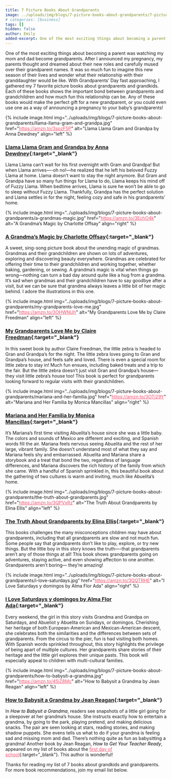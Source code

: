 ```yaml
---
title: 7 Picture Books About Grandparents
image: ../uploads/img/blogs/7-picture-books-about-grandparents/7-picture-book-for-grandparents-day.png
# categories: [business]
tags: []
hidden: false
author: Emily
added-excerpt: One of the most exciting things about becoming a parent was watching my mom and dad become grandparents. After I announced my pregnancy, my parents thought and dreamed about their new roles and carefully mused over their grandparent names. It was so much fun to imagine this new season of their lives and wonder what their relationship with their granddaughter would be like.
---
```


<style> em {color: black;} p a {color: #f0506e;}</style>

One of the most exciting things about becoming a parent was watching my mom and dad become grandparents. After I announced my pregnancy, my parents thought and dreamed about their new roles and carefully mused over their grandparent names. It was so much fun to imagine this new season of their lives and wonder what their relationship with their granddaughter would be like. With Grandparents’ Day fast approaching, I gathered my 7 favorite picture books about grandparents and grandkids. Each of these books shows the important bond between grandparents and grandchildren and how much fun this relationship can be. Any of these books would make the perfect gift for a new grandparent, or you could even use one as a way of announcing a pregnancy to your baby’s grandparents!

{% include image.html img="../uploads/img/blogs/7-picture-books-about-grandparents/llama-llama-gram-and-grandpa.jpg" href="https://amzn.to/3sozF5P" alt="Llama Llama Gram and Grandpa by Anna Dewdney" align="left" %}

### [Llama Llama Gram and Grandpa by Anna Dewdney](https://amzn.to/3sozF5P){:target="\_blank"}

Llama Llama can’t wait for his first overnight with Gram and Grandpa! But when Llama arrives—-oh no!—he realized that he left his beloved Fuzzy Llama at home. Llama doesn’t want to stay the night anymore. But Gram and Grandpa have so many fun things for Llama to do, Llama keeps his mind off of Fuzzy Llama. When bedtime arrives, Llama is sure he won’t be able to go to sleep without Fuzzy Llama. Thankfully, Grandpa has the perfect solution and Llama settles in for the night, feeling cozy and safe in his grandparents’ home.

{% include image.html img="../uploads/img/blogs/7-picture-books-about-grandparents/a-grandmas-magic.jpg" href="https://amzn.to/3EchO4k" alt="A Grandma’s Magic by Charlotte Offsay" align="right" %}

### [A Grandma’s Magic by Charlotte Offsay](https://amzn.to/3EchO4k){:target="\_blank"}

A sweet, sing-song picture book about the unending magic of grandmas. Grandmas and their grandchildren are shown on lots of adventures, exploring and discovering beauty everywhere. Grandmas are celebrated for offering their time to their grandchildren and working together, whether baking, gardening, or sewing. A grandma’s magic is vital when things go wrong—nothing can turn a bad day around quite like a hug from a grandma. It’s sad when grandmas and their grandchildren have to say goodbye after a visit, but we can be sure that grandma always leaves a little bit of her magic behind. I adore the illustrations in this one.

{% include image.html img="../uploads/img/blogs/7-picture-books-about-grandparents/my-grandparents-love-me.jpg" href="https://amzn.to/3OHWNUh" alt="My Grandparents Love Me by Claire Freedman" align="left" %}

### [My Grandparents Love Me by Claire Freedman](https://amzn.to/3OHWNUh){:target="\_blank"}

In this sweet book by author Claire Freedman, the little zebra is headed to Gran and Grandpa’s for the night. The little zebra loves going to Gran and Grandpa’s house, and feels safe and loved. There is even a special room for little zebra to stay in! Much fun ensues, including baked treats and a trip to the fair. But the little zebra doesn’t just visit Gran and Grandpa’s house— they visit little zebra’s house too! This book is perfect for grandparents looking forward to regular visits with their grandchildren.

{% include image.html img="../uploads/img/blogs/7-picture-books-about-grandparents/mariana-and-her-familia.jpg" href="https://amzn.to/3OTj29Y" alt="Mariana and Her Familia by Monica Mancillas" align="right" %}

### [Mariana and Her Familia by Monica Mancillas](https://amzn.to/3OTj29Y){:target="\_blank"}

It’s Mariana’s first time visiting Abuelita’s house since she was a little baby. The colors and sounds of Mexico are different and exciting, and Spanish words fill the air. Mariana feels nervous seeing Abuelita and the rest of her large, vibrant family. She doesn’t understand most of what they say and Mariana feels shy and embarrassed. Abuelita and Mariana share a storybook and a treat that bond the two, regardless of language differences, and Mariana discovers the rich history of the family from which she came. With a handful of Spanish sprinkled in, this beautiful book about the gathering of two cultures is warm and inviting, much like Abuelita’s home.

{% include image.html img="../uploads/img/blogs/7-picture-books-about-grandparents/the-truth-about-grandparents.jpg" href="https://amzn.to/3QPVxRz" alt="The Truth About Grandparents by Elina Ellis" align="left" %}

### [The Truth About Grandparents by Elina Ellis](https://amzn.to/3QPVxRz){:target="\_blank"}

This books challenges the many misconceptions children may have about grandparents, including that all grandparents are slow and not much fun. Some people say that grandparents don’t like to play, explore, or try new things. But the little boy in this story knows the truth—-that grandparents aren’t any of those things at all! This book shows grandparents going on adventures, staying active, and even showing affection to one another. Grandparents aren’t boring— they’re amazing!

{% include image.html img="../uploads/img/blogs/7-picture-books-about-grandparents/i-love-saturdays.jpg" href="https://amzn.to/3QQTRHE" alt="I Love Saturdays y domingos by Alma Flor Ada" align="right" %}

### [I Love Saturdays y domingos by Alma Flor Ada](https://amzn.to/3QQTRHE){:target="\_blank"}

Every weekend, the girl in this story visits Grandma and Grandpa on Saturdays, and Abueliot y Abuelita on Sundays, or domingos. Cherishing her heritage of both European-American and Mexican-American descent, she celebrates both the similarities and the differences between sets of grandparents. From the circus to the pier, fun is had visiting both homes. With Spanish words sprinkled throughout, this story highlights the privilege of being apart of multiple cultures. Her grandparents share stories of their heritage and the little girl explores their unique pasts. This book will especially appeal to children with multi-cultural families.

{% include image.html img="../uploads/img/blogs/7-picture-books-about-grandparents/how-to-babysit-a-grandma.jpg" href="https://amzn.to/45jZ8Mc" alt="How to Babysit a Grandma by Jean Reagan" align="left" %}

### [How to Babysit a Grandma by Jean Reagan](https://amzn.to/45jZ8Mc){:target="\_blank"}

In _How to Babysit a Grandma_, readers see snapshots of a little girl going for a sleepover at her grandma’s house. She instructs exactly how to entertain a grandma, by going to the park, playing pretend, and making delicious snacks. The pair are seen looking at stars, reading stories, and making shadow puppets. She evens tells us what to do if your grandma is feeling sad and missing mom and dad. There’s nothing quite as fun as babysitting a grandma! Another book by Jean Reagan, _How to Get Your Teacher Ready_, appeared on my list of books about the [first day of school](/10-back-to-school-books/){:target="\_blank"}. This author is wonderful!

Thanks for reading my list of 7 books about grandkids and grandparents. For more book recommendations, join my email list below.
